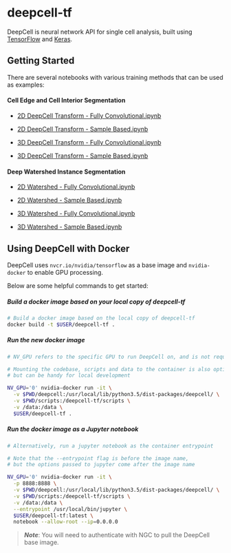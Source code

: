 # deepcell-tf
DeepCell is neural network API for single cell analysis, built using [TensorFlow](https://github.com/tensorflow/tensorflow) and [Keras](https://github.com/keras-team/keras).

## Getting Started

There are several notebooks with various training methods that can be used as examples:

#### Cell Edge and Cell Interior Segmentation

* [2D DeepCell Transform - Fully Convolutional.ipynb](scripts/deepcell/DeepCell%20Transform%202D%20Fully%20Convolutional.ipynb)

* [2D DeepCell Transform - Sample Based.ipynb](scripts/deepcell/DeepCell%20Transform%202D%20Sample%20Based.ipynb)

* [3D DeepCell Transform - Fully Convolutional.ipynb](scripts/deepcell/DeepCell%20Transfrom%203D.ipynb)

* [3D DeepCell Transform - Sample Based.ipynb](scripts/deepcell/DeepCell%20Transfrom%203D%20Sample%20Based.ipynb)

#### Deep Watershed Instance Segmentation

* [2D Watershed - Fully Convolutional.ipynb](scripts/watershed/Watershed%20Transform%202D%20Fully%20Convolutional.ipynb)

* [2D Watershed - Sample Based.ipynb](scripts/watershed/Watershed%20Transform%202D%20Sample%20Based.ipynb)

* [3D Watershed - Fully Convolutional.ipynb](scripts/watershed/Watershed%20Transform%203D%20Fully%20Convolutional.ipynb)

* [3D Watershed - Sample Based.ipynb](scripts/watershed/Watershed%20Transform%203D%20Sample%20Based.ipynb)

## Using DeepCell with Docker

DeepCell uses `nvcr.io/nvidia/tensorflow` as a base image and `nvidia-docker` to enable GPU processing.

Below are some helpful commands to get started:

##### Build a docker image based on your local copy of deepcell-tf

```bash
# Build a docker image based on the local copy of deepcell-tf
docker build -t $USER/deepcell-tf .
```

##### Run the new docker image

```bash
# NV_GPU refers to the specific GPU to run DeepCell on, and is not required

# Mounting the codebase, scripts and data to the container is also optional
# but can be handy for local development

NV_GPU='0' nvidia-docker run -it \
  -v $PWD/deepcell:/usr/local/lib/python3.5/dist-packages/deepcell/ \
  -v $PWD/scripts:/deepcell-tf/scripts \
  -v /data:/data \
  $USER/deepcell-tf .
```

##### Run the docker image as a Jupyter notebook

```bash
# Alternatively, run a jupyter notebook as the container entrypoint

# Note that the --entrypoint flag is before the image name,
# but the options passed to jupyter come after the image name

NV_GPU='0' nvidia-docker run -it \
  -p 8888:8888 \
  -v $PWD/deepcell:/usr/local/lib/python3.5/dist-packages/deepcell/ \
  -v $PWD/scripts:/deepcell-tf/scripts \
  -v /data:/data \
  --entrypoint /usr/local/bin/jupyter \
  $USER/deepcell-tf:latest \
  notebook --allow-root --ip=0.0.0.0
```
> **_Note_**: You will need to authenticate with NGC to pull the DeepCell base image.
